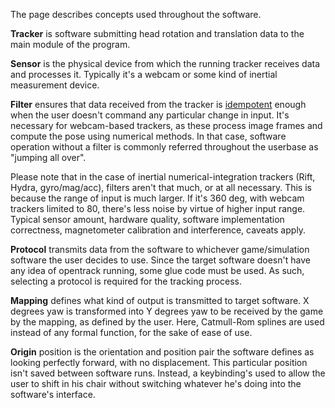 The page describes concepts used throughout the software.

**Tracker** is software submitting head rotation and translation data to the main module of the program.

**Sensor** is the physical device from which the running tracker receives data and processes it. Typically it's a webcam or some kind of inertial measurement device.

**Filter** ensures that data received from the tracker is [idempotent](http://en.wiktionary.org/wiki/idempotent) enough when the user doesn't command any particular change in input. It's necessary for webcam-based trackers, as these process image frames and compute the pose using numerical methods. In that case, software operation without a filter is commonly referred throughout the userbase as "jumping all over".

Please note that in the case of inertial numerical-integration trackers (Rift, Hydra, gyro/mag/acc), filters aren't that much, or at all necessary. This is because the range of input is much larger. If it's 360 deg, with webcam trackers limited to 80, there's less noise by virtue of higher input range. Typical sensor amount, hardware quality, software implementation correctness, magnetometer calibration and interference, caveats apply.

**Protocol** transmits data from the software to whichever game/simulation software the user decides to use. Since the target software doesn't have any idea of opentrack running, some glue code must be used. As such, selecting a protocol is required for the tracking process.

**Mapping** defines what kind of output is transmitted to target software. X degrees yaw is transformed into Y degrees yaw to be received by the game by the mapping, as defined by the user. Here, Catmull-Rom splines are used instead of any formal function, for the sake of ease of use.

**Origin** position is the orientation and position pair the software defines as looking perfectly forward, with no displacement. This particular position isn't saved between software runs. Instead, a keybinding's used to allow the user to shift in his chair without switching whatever he's doing into the software's interface.